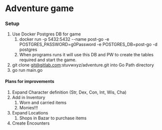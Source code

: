 # Adventure game

### Setup
1. Use Docker Postgres DB for game  
    1. docker run -p 5432:5432 --name post-go -e POSTGRES_PASSWORD=g0Password -e POSTGRES_DB=post-go -d postgres
    1. When programs runs it will use this DB and PW to create the tables required and start the game.
1. git clone git@gitlab.com:stuvwxyz/adventure.git into Go Path directory
1. go run main.go


#### Plans for improvements 
1. Expand Character definition (Str, Dex, Con, Int, Wis, Cha)
1. Add in Inventory
    1. Worn and carried items
    1. Monies!!!
1. Expand Locations
    1. Shops in Bazar to purchase items
1. Create Encounters


